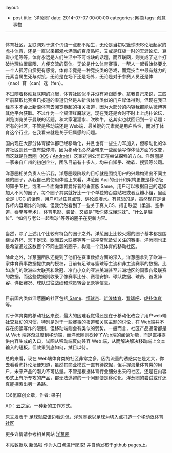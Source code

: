 layout: 
  - post 
title: '洋葱圈' 
date: 2014-07-07 00:00:00 
categories: 网摘 
tags: 创意事物 
---

<p><img src="http://a.36krcnd.com/photo/2014/aba6246b20a570c71b1d064f9353ce6e.png" alt=""/></p>

<p>体育社区，互联网对于这个词语一点都不陌生，无论是当初以篮球BBS论坛起家的虎扑体育，还是一直以来都灌水满满的百度贴吧，又或是红极一时的天涯论坛、豆瓣小组等等，体育永远是人们生活中不可或缺的话题，而互联网，则变成了这个打破地理位置局限、方便交流的载体。无论是什么体育赛事，一帮人一起看始终要比一个人孤芳自赏更有感觉，体育毕竟是一种竞技类的游戏，而竞技当中最有魅力的元素当属生死与对抗，无论是在场下还是场外，无论是对于参赛人员还是体（nao）育（can）迷（fen）。</p>

<p>不过随着移动互联网的兴起，体育社区似乎并没有紧跟脚步。拿我自己来说，三四年前获取比赛资讯报道的渠道仍然是从新浪体育类似的门户媒体得到，但现在我已经基本不会上新浪体育去阅览英超的相关报道，因为大部分的内容我都能从微博等其他平台获取。不过作为一个资深红魔球迷，现在我还是会时不时上上虎扑论坛，浏览浏览关于曼联的话题，和大家灌灌水、吹吹牛，这其实也就回归到一个话题：所有的社区，不管是移动端还是 Web端，最关键的元素就是用户粘性，而对于体育这个行业，在我看来就是关于归属感的问题。</p>

<p>国内现在大部分体育媒体都已经移动化，并且也有一些生力军加入，但移动化的体育社区则还一直有些停滞，因为移动化必然会带来一些阅读写作体验方面的改变，而这就是<a target="_blank" data-no-turbolink="true" href="http://www.sponia.com/?ch=8&amp;amp;_f=3r">洋葱圈</a>（<a target="_blank" data-no-turbolink="true" href="https://itunes.apple.com/cn/app/yang-cong-quan/id802916626?mt=8">iOS</a> / <a target="_blank" data-no-turbolink="true" href="http://www.sponia.com/?ch=8&amp;amp;_f=3r">Android</a>）这家初创公司正在尝试探索的方向。洋葱圈是一家来自广州的初创企业，团队目前有十多人，均来自知乎、微软、搜狐等公司。</p>

<p>洋葱圈相关负责人告诉我，洋葱圈现阶段的目标就是围绕用户的兴趣构建出不同主题的圈子，从我自己的使用体验上来看，洋葱圈 App的设计和架构更像是移动版的知乎专栏，或者一个面向体育爱好者的垂直版 Same，用户可以根据自己的选择加入不同的圈子，每个圈子其实就好比一个个单独的百度贴吧或者豆瓣小组，里面全是 UGC 的话题，用户可以任意点赞、评论或灌水。有意思的是，虽然现在是世界杯内容爆炸的时候，但我仍然看到了一些关于真人CS、搏击联盟（柔道、空手道、泰拳等拳术）、体育电影、装备，又或是“教你装成懂球妹”、“什么是越位”、“如何与老公一起看球”等等的圈子在更新内容。</p>

<p><img src="http://a.36krcnd.com/photo/2014/afef69aa3de2fb53e377b2d7a6879af9.png" alt=""/></p>

<p>当然，除了上述几个比较有特色的圈子之外，洋葱圈上比较火爆的圈子基本都是围绕世界杯、天下足球、欧洲五大联赛等等一些平常就备受关注的赛事，洋葱圈也正是希望通过这数百个不同主题的圈子，构建一个泛体育的移动社区。</p>

<p>除此之外，洋葱圈团队还提到了他们在赛事数据方面的深入。洋葱圈拿到了欧洲一家体育赛事数据提供商的授权，目前有足球与篮球等主流和非主流赛事的数据，比如热门的欧洲四大联赛和欧冠、冷门小众的亚洲美洲甚至非洲地区的国家各级联赛的数据，而这些数据则收录了像赛事比分、赛程安排、球队数据、球员、首发阵容、详细赛况、球队过往战绩和球员转会记录等信息。</p>

<p><img src="http://a.36krcnd.com/photo/2014/bc32c22790fa3f43fccd6a17ad9e7e17.png" alt=""/></p>

<p>目前国内类似洋葱圈的社区包括<a target="_blank" data-no-turbolink="true" href="https://itunes.apple.com/cn/app/same-he-er-bu-tong/id531761928?mt=8"> Same</a>、<a target="_blank" data-no-turbolink="true" href="https://itunes.apple.com/cn/app/dong-qiu-di-zu-qiu-shen-qi/id766695512?mt=8">懂球帝</a>、<a target="_blank" data-no-turbolink="true" href="https://itunes.apple.com/gb/app/xin-lang-ti-yu-shi-jie-beinba/id564760110?mt=8">新浪体育</a>、<a target="_blank" data-no-turbolink="true" href="https://itunes.apple.com/us/app/kan-qiu-la-zhang-zhong-zu/id497977630?mt=8">看球吧</a>、<a target="_blank" data-no-turbolink="true" href="https://itunes.apple.com/gb/app/hu-pu-ti-yu/id823454897?mt=8">虎扑体育</a>等。</p>

<p>对于体育类的移动社区来说，最大的困难我觉得还是在于移动化改变了用户web端社交互动的习惯，特别是对于一些赛事的报道和关联主题的讨论，在 Web端并不存在阅读写作的限制，但移动端则会有类似的弱势。一般而言，社区产品通常都是从 Web 端逐渐过度到移动端，而洋葱圈则砍掉了Web端的阅读功能，而是直接提供内容生成的入口，试图从移动端反向兼容 Web 端，从而解决解决移动端上文本输入的短板。但效果到底如何，拭目以待。</p>

<p>总的来看，现在 Web端体育类的社区非常之多，因为流量的诱惑实在是太大，你去看看虎扑论坛便知道，虽然其商业模式一直有待挖掘，但手握海量体育类的用户，未来产品的潜力不可估量。不管是根据体育行业细分出来的社区，还是在内容形式上有所专攻的产品，都无法逃避的一个问题便是移动化，洋葱圈的尝试或许还真能探索出另一条路。</p>
					<p>[<span>36氪</span>原创文章，作者: 果子]</p>
					<p>AD：<a href="http://cnrdn.com/GJWE" target="_blank">云之家</a>，一种新的工作方式。</p>  



原文发表于 [足球就应该边看边侃，洋葱圈欲以足球为切入点打造一个移动泛体育社区](http://www.36kr.com/p/213501.html)  

更多详情请参考相关网站 [洋葱圈](http://www.sponia.com/)  

本站数据以 [新品啦](http://xinpinla.com/) 作为入口点进行爬取! 并自动发布于github pages上。  
